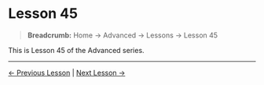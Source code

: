 # Lesson 45

> **Breadcrumb:** Home → Advanced → Lessons → Lesson 45

This is Lesson 45 of the Advanced series.

---

[← Previous Lesson](lesson_44.md) | [Next Lesson →](lesson_46.md)

